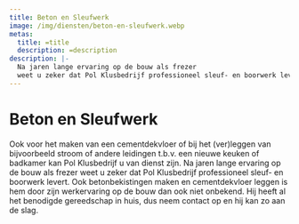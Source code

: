```yaml
---
title: Beton en Sleufwerk
image: /img/diensten/beton-en-sleufwerk.webp
metas:
  title: =title
  description: =description
description: |-
  Na jaren lange ervaring op de bouw als frezer
  weet u zeker dat Pol Klusbedrijf professioneel sleuf- en boorwerk levert.
---
```

# Beton en Sleufwerk

Ook voor het maken van een cementdekvloer of bij het (ver)leggen van
bijvoorbeeld stroom of andere leidingen t.b.v. een nieuwe keuken of badkamer kan
Pol Klusbedrijf u van dienst zijn. Na jaren lange ervaring op de bouw als frezer
weet u zeker dat Pol Klusbedrijf professioneel sleuf- en boorwerk levert. Ook
betonbekistingen maken en cementdekvloer leggen is hem door zijn werkervaring op
de bouw dan ook niet onbekend. Hij heeft al het benodigde gereedschap in huis,
dus neem contact op en hij kan zo aan de slag.
